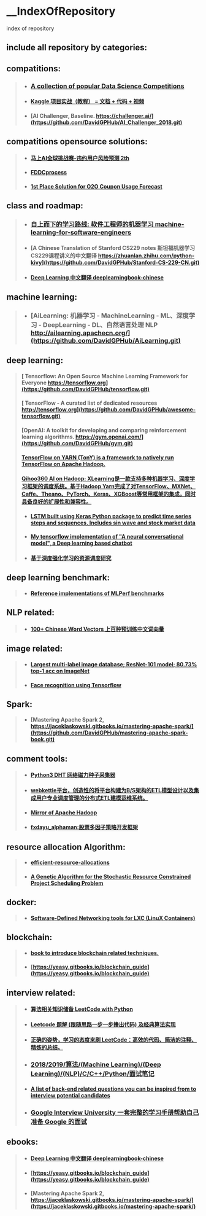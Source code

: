 # __IndexOfRepository
index of repository

## include all repository by categories:

## compatitions:
> * ### [A collection of popular Data Science Competitions](https://github.com/DavidGPHub/DataSciComp.git)
> * #### [Kaggle 项目实战（教程） = 文档 + 代码 + 视频](https://github.com/DavidGPHub/kaggle)
> * #### [AI Challenger, Baseline. https://challenger.ai/](https://github.com/DavidGPHub/AI_Challenger_2018.git)

## compatitions opensource solutions: 
> * #### [马上AI全球挑战赛-违约用户风险预测 2th](https://github.com/DavidGPHub/AI-challenger-contest.git)
> * #### [FDDCprocess](https://github.com/DavidGPHub/FDDCprocess.git)
> * #### [1st Place Solution for O2O Coupon Usage Forecast](https://github.com/DavidGPHub/O2O-Coupon-Usage-Forecast.git)

## class and roadmap:
> * ### [自上而下的学习路线: 软件工程师的机器学习 machine-learning-for-software-engineers](https://github.com/DavidGPHub/machine-learning-for-software-engineers.git)
> * #### [A Chinese Translation of Stanford CS229 notes 斯坦福机器学习CS229课程讲义的中文翻译 https://zhuanlan.zhihu.com/python-kivy](https://github.com/DavidGPHub/Stanford-CS-229-CN.git)
> * #### [Deep Learning 中文翻译 deeplearningbook-chinese](https://github.com/DavidGPHub/deeplearningbook-chinese.git)


## machine learning:
> * ### [AiLearning: 机器学习 - MachineLearning - ML、深度学习 - DeepLearning - DL、自然语言处理 NLP http://ailearning.apachecn.org/](https://github.com/DavidGPHub/AiLearning.git)

## deep learning:
> #### [ Tensorflow: An Open Source Machine Learning Framework for Everyone https://tensorflow.org](https://github.com/DavidGPHub/tensorflow.git)
> #### [ TensorFlow - A curated list of dedicated resources http://tensorflow.org](https://github.com/DavidGPHub/awesome-tensorflow.git)
> #### [OpenAI: A toolkit for developing and comparing reinforcement learning algorithms. https://gym.openai.com/](https://github.com/DavidGPHub/gym.git)
> #### [TensorFlow on YARN (TonY) is a framework to natively run TensorFlow on Apache Hadoop.](https://github.com/DavidGPHub/TonY.git)
> #### [Qihoo360 AI on Hadoop: XLearning是一款支持多种机器学习、深度学习框架的调度系统。基于Hadoop Yarn完成了对TensorFlow、MXNet、Caffe、Theano、PyTorch、Keras、XGBoost等常用框架的集成，同时具备良好的扩展性和兼容性。](https://github.com/DavidGPHub/XLearning.git)
> * #### [LSTM built using Keras Python package to predict time series steps and sequences. Includes sin wave and stock market data](https://github.com/DavidGPHub/LSTM-Neural-Network-for-Time-Series-Prediction.git)
> * #### [My tensorflow implementation of "A neural conversational model", a Deep learning based chatbot](https://github.com/DavidGPHub/DeepQA.git)
> * #### [基于深度强化学习的资源调度研究](https://github.com/DavidGPHub/deeprm_reforement_learning.git)



## deep learning benchmark:
> * #### [Reference implementations of MLPerf benchmarks](https://github.com/DavidGPHub/reference.git)



## NLP related:
> * #### [100+ Chinese Word Vectors 上百种预训练中文词向量](https://github.com/DavidGPHub/Chinese-Word-Vectors.git)

## image related:
> * #### [Largest multi-label image database; ResNet-101 model; 80.73% top-1 acc on ImageNet](https://github.com/DavidGPHub/tencent-ml-images.git)
> * #### [Face recognition using Tensorflow](https://github.com/DavidGPHub/facenet.git)

## Spark: 
> * #### [Mastering Apache Spark 2, https://jaceklaskowski.gitbooks.io/mastering-apache-spark/](https://github.com/DavidGPHub/mastering-apache-spark-book.git)

## comment tools:
> * #### [Python3 DHT 网络磁力种子采集器](https://github.com/DavidGPHub/magnet-dht.git)
> * #### [webkettle平台，创造性的将平台构建为B/S架构的ETL模型设计以及集成用户专业调度管理的分布式ETL建模运维系统。](https://github.com/DavidGPHub/kettle.git)
> * #### [Mirror of Apache Hadoop](https://github.com/DavidGPHub/hadoop-1.git)
> * #### [fxdayu_alphaman:股票多因子策略开发框架](https://github.com/DavidGPHub/fxdayu_alphaman.git)

## resource allocation Algorithm:
> * #### [efficient-resource-allocations](https://github.com/DavidGPHub/efficient-resource-allocations.git)
> * #### [A Genetic Algorithm for the Stochastic Resource Constrained Project Scheduling Problem](https://github.com/DavidGPHub/Genetic-SRCPSP.git)


## docker:
> * #### [Software-Defined Networking tools for LXC (LinuX Containers)](https://github.com/DavidGPHub/pipework.git)

## blockchain:
> * #### [ book to introduce blockchain related techniques.](https://github.com/DavidGPHub/blockchain_guide.git)
> * #### [https://yeasy.gitbooks.io/blockchain_guide](https://yeasy.gitbooks.io/blockchain_guide)


## interview related:
> * #### [算法相关知识储备 LeetCode with Python ](https://github.com/DavidGPHub/leetCode.git)
> * #### [Leetcode 题解 (跟随思路一步一步撸出代码) 及经典算法实现](https://github.com/DavidGPHub/awesome-algorithm.git)
> * #### [正确的姿势，学习的态度来刷 LeetCode：高效的代码、简洁的注释、精炼的总结。](https://github.com/DavidGPHub/LeetCode-1.git)
> * ### [2018/2019/算法/(Machine Learning)/(Deep Learning)/(NLP)/C/C++/Python/面试笔记](https://github.com/DavidGPHub/Algorithm_Interview_Notes-Chinese.git)
> * #### [A list of back-end related questions you can be inspired from to interview potential candidates](https://github.com/DavidGPHub/Back-End-Developer-Interview-Questions.git)
> * ### [Google Interview University 一套完整的学习手册帮助自己准备 Google 的面试](https://github.com/DavidGPHub/coding-interview-university.git)


## ebooks:
> * #### [Deep Learning 中文翻译 deeplearningbook-chinese](https://github.com/DavidGPHub/deeplearningbook-chinese.git)
> * #### [https://yeasy.gitbooks.io/blockchain_guide](https://yeasy.gitbooks.io/blockchain_guide)
> * #### [Mastering Apache Spark 2, https://jaceklaskowski.gitbooks.io/mastering-apache-spark/](https://jaceklaskowski.gitbooks.io/mastering-apache-spark/)
